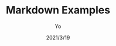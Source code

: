 ---
title: Markdown Examples
date: 2021/3/19
description: View examples of all possible Markdown options.
tag: web development
author: Yo
---
